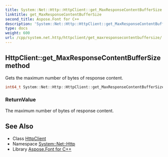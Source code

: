 ```yaml
---
title: System::Net::Http::HttpClient::get_MaxResponseContentBufferSize method
linktitle: get_MaxResponseContentBufferSize
second_title: Aspose.Font for C++
description: 'System::Net::Http::HttpClient::get_MaxResponseContentBufferSize method. Gets the maximum number of bytes of response content in C++.'
type: docs
weight: 600
url: /cpp/system.net.http/httpclient/get_maxresponsecontentbuffersize/
---
```

## HttpClient::get_MaxResponseContentBufferSize method


Gets the maximum number of bytes of response content.

```cpp
int64_t System::Net::Http::HttpClient::get_MaxResponseContentBufferSize()
```


### ReturnValue

The maximum number of bytes of response content.

## See Also

* Class [HttpClient](../)
* Namespace [System::Net::Http](../../)
* Library [Aspose.Font for C++](../../../)
